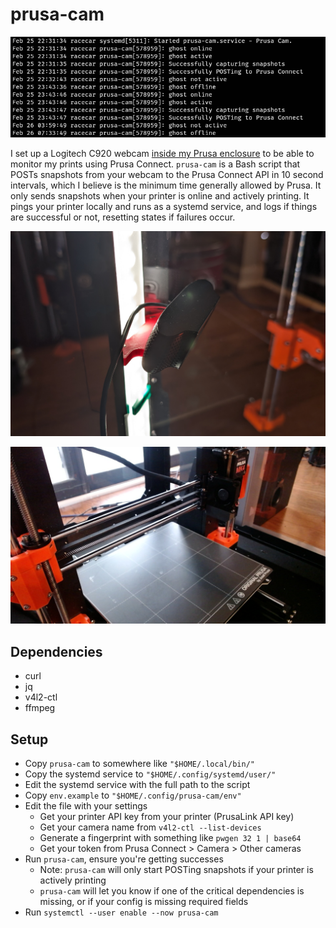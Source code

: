 # prusa-cam

![Snapshot of `prusa-cam`](snapshot.png)

I set up a Logitech C920 webcam [inside my Prusa enclosure](https://www.printables.com/model/433908-logitech-c920-original-prusa-enclosure-mount) to be able to monitor my prints using Prusa Connect. `prusa-cam` is a Bash script that POSTs snapshots from your webcam to the Prusa Connect API in 10 second intervals, which I believe is the minimum time generally allowed by Prusa. It only sends snapshots when your printer is online and actively printing. It pings your printer locally and runs as a systemd service, and logs if things are successful or not, resetting states if failures occur.

![Camera inside printer enclosure](camera.jpg)

![View from camera](cheese.jpg)

## Dependencies

- curl
- jq
- v4l2-ctl
- ffmpeg

## Setup

- Copy `prusa-cam` to somewhere like `"$HOME/.local/bin/"`
- Copy the systemd service to `"$HOME/.config/systemd/user/"`
- Edit the systemd service with the full path to the script
- Copy `env.example` to `"$HOME/.config/prusa-cam/env"`
- Edit the file with your settings
  - Get your printer API key from your printer (PrusaLink API key)
  - Get your camera name from `v4l2-ctl --list-devices`
  - Generate a fingerprint with something like `pwgen 32 1 | base64`
  - Get your token from Prusa Connect > Camera > Other cameras
- Run `prusa-cam`, ensure you're getting successes
  - Note: `prusa-cam` will only start POSTing snapshots if your printer is actively printing
  - `prusa-cam` will let you know if one of the critical dependencies is missing, or if your config is missing required fields
- Run `systemctl --user enable --now prusa-cam`
